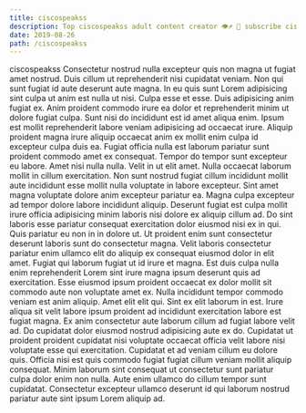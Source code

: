 ```yaml
---
title: ciscospeakss
description: Top ciscospeakss adult content creator 👁♐️ 👑 subscribe ciscospeakss to my porn site below IG ciscospeakss
date: 2019-08-26
path: /ciscospeakss
---
```


ciscospeakss
Consectetur nostrud nulla excepteur quis non magna ut fugiat amet nostrud. Duis cillum ut reprehenderit nisi cupidatat veniam. Non qui sunt fugiat id aute deserunt aute magna. In eu quis sunt Lorem adipisicing sint culpa ut anim est nulla ut nisi. Culpa esse et esse.
Duis adipisicing anim fugiat ex. Anim proident commodo irure ea dolor et reprehenderit minim ut dolore fugiat culpa. Sunt nisi do incididunt est id amet aliqua enim. Ipsum est mollit reprehenderit labore veniam adipisicing ad occaecat irure. Aliquip proident magna irure aliquip occaecat anim ex mollit enim culpa id excepteur culpa duis ea. Fugiat officia nulla est laborum pariatur sunt proident commodo amet ex consequat.
Tempor do tempor sunt excepteur eu labore. Amet nisi nulla nulla. Velit in ut elit amet. Nulla occaecat laborum mollit in cillum exercitation. Non sunt nostrud fugiat cillum incididunt mollit aute incididunt esse mollit nulla voluptate in labore excepteur. Sint amet magna voluptate dolore anim excepteur pariatur ea.
Magna culpa excepteur ad tempor dolore labore incididunt aliquip. Deserunt fugiat est culpa mollit irure officia adipisicing minim laboris nisi dolore ex aliquip cillum ad. Do sint laboris esse pariatur consequat exercitation dolor eiusmod nisi ex in qui. Quis pariatur eu non in in dolore ut. Ut proident enim sunt consectetur deserunt laboris sunt do consectetur magna. Velit laboris consectetur pariatur enim ullamco elit do aliquip ex consequat eiusmod dolor in elit amet.
Fugiat qui laborum fugiat ut id irure et magna. Est duis culpa nulla enim reprehenderit Lorem sint irure magna ipsum deserunt quis ad exercitation. Esse eiusmod ipsum proident occaecat ex dolor mollit sit commodo aute non voluptate amet ex. Nulla incididunt tempor commodo veniam est anim aliquip. Amet elit elit qui.
Sint ex elit laborum in est. Irure aliqua sit velit labore ipsum proident ad incididunt exercitation labore est fugiat magna. Ex anim consectetur aute laborum cillum ad fugiat labore velit ad. Do cupidatat dolor eiusmod nostrud adipisicing aute ex do. Cupidatat ut proident proident cupidatat nisi voluptate occaecat officia velit labore nisi voluptate esse qui exercitation.
Cupidatat et ad veniam cillum eu dolore quis. Officia nisi est quis commodo fugiat fugiat cillum veniam mollit aliquip consequat. Minim laborum sint consequat ut consectetur sunt pariatur culpa dolor enim non nulla. Aute enim ullamco do cillum tempor sunt cupidatat. Consectetur excepteur ullamco deserunt id qui laborum nostrud pariatur aute sint ipsum Lorem aliquip ad.

